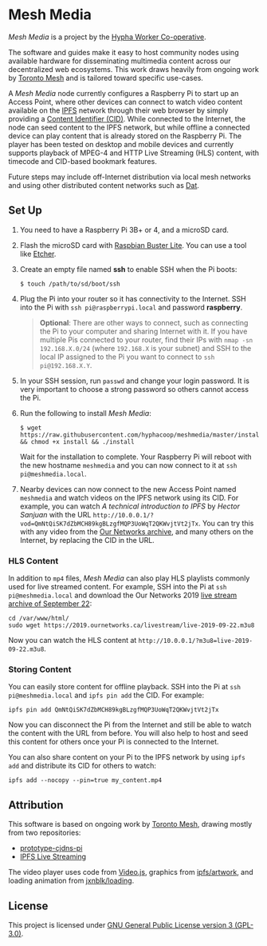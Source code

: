 Mesh Media
==========

_Mesh Media_ is a project by the [Hypha Worker Co-operative](https://hypha.coop).

The software and guides make it easy to host community nodes using available hardware for disseminating multimedia content across our decentralized web ecosystems.
This work draws heavily from ongoing work by [Toronto Mesh](https://tomesh.net) and is tailored toward specific use-cases.

A _Mesh Media_ node currently configures a Raspberry Pi to start up an Access Point, where other devices can connect to watch video content available on the [IPFS](https://ipfs.io) network through their web browser by simply providing a [Content Identifier (CID)](https://docs.ipfs.io/guides/concepts/cid/).
While connected to the Internet, the node can seed content to the IPFS network, but while offline a connected device can play content that is already stored on the Raspberry Pi.
The player has been tested on desktop and mobile devices and currently supports playback of MPEG-4 and HTTP Live Streaming (HLS) content, with timecode and CID-based bookmark features.

Future steps may include off-Internet distribution via local mesh networks and using other distributed content networks such as [Dat](https://dat.foundation).

## Set Up

1. You need to have a Raspberry Pi 3B+ or 4, and a microSD card.

1. Flash the microSD card with [Raspbian Buster Lite](https://www.raspberrypi.org/downloads/raspbian/). You can use a tool like [Etcher](https://www.balena.io/etcher/).

1. Create an empty file named **ssh** to enable SSH when the Pi boots:

    ```
    $ touch /path/to/sd/boot/ssh
    ```

1. Plug the Pi into your router so it has connectivity to the Internet. SSH into the Pi with `ssh pi@raspberrypi.local` and password **raspberry**.

    > **Optional**: There are other ways to connect, such as connecting the Pi to your computer and sharing Internet with it. If you have multiple Pis connected to your router, find their IPs with `nmap -sn 192.168.X.0/24` (where `192.168.X` is your subnet) and SSH to the local IP assigned to the Pi you want to connect to `ssh pi@192.168.X.Y`.

1. In your SSH session, run `passwd` and change your login password. It is very important to choose a strong password so others cannot access the Pi.

1. Run the following to install _Mesh Media_:

    ```
    $ wget https://raw.githubusercontent.com/hyphacoop/meshmedia/master/install && chmod +x install && ./install
    ```

    Wait for the installation to complete. Your Raspberry Pi will reboot with the new hostname `meshmedia` and you can now connect to it at `ssh pi@meshmedia.local`.

1. Nearby devices can now connect to the new Access Point named `meshmedia` and watch videos on the IPFS network using its CID. For example, you can watch _A technical introduction to IPFS_ by _Hector Sanjuan_ with the URL `http://10.0.0.1/?vod=QmNtQiSK7dZbMCH89kgBLzgfMQP3UoWqT2QKWvjtVt2jTx`. You can try this with any video from the [Our Networks archive](https://2019.ournetworks.ca/recorded-talks/), and many others on the Internet, by replacing the CID in the URL.

### HLS Content

In addition to `mp4` files, _Mesh Media_ can also play HLS playlists commonly used for live streamed content. For example, SSH into the Pi at `ssh pi@meshmedia.local` and download the Our Networks 2019 [live stream archive of September 22](https://github.com/ournetworks/ournetworks.ca/blob/master/livestream/live-2019-09-22.m3u8):

```
cd /var/www/html/
sudo wget https://2019.ournetworks.ca/livestream/live-2019-09-22.m3u8
```

Now you can watch the HLS content at `http://10.0.0.1/?m3u8=live-2019-09-22.m3u8`.

### Storing Content

You can easily store content for offline playback. SSH into the Pi at `ssh pi@meshmedia.local` and `ipfs pin add` the CID. For example:

```
ipfs pin add QmNtQiSK7dZbMCH89kgBLzgfMQP3UoWqT2QKWvjtVt2jTx
```

Now you can disconnect the Pi from the Internet and still be able to watch the content with the URL from before. You will also help to host and seed this content for others once your Pi is connected to the Internet.

You can also share content on your Pi to the IPFS network by using `ipfs add` and distribute its CID for others to watch:

```
ipfs add --nocopy --pin=true my_content.mp4
```

## Attribution

This software is based on ongoing work by [Toronto Mesh](https://tomesh.net), drawing mostly from two repositories:
  - [prototype-cjdns-pi](https://github.com/tomeshnet/prototype-cjdns-pi/)
  - [IPFS Live Streaming](https://github.com/tomeshnet/ipfs-live-streaming/)

The video player uses code from [Video.js](https://videojs.com), graphics from [ipfs/artwork](https://github.com/ipfs/artwork), and loading animation from [jxnblk/loading](https://github.com/jxnblk/loading).

## License

This project is licensed under [GNU General Public License version 3 (GPL-3.0)](LICENSE).

